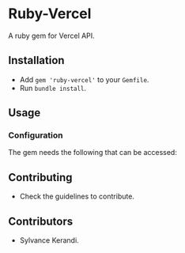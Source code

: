# Ruby-Vercel

A ruby gem for Vercel API.

## Installation

- Add `gem 'ruby-vercel'` to your `Gemfile`.
- Run `bundle install`.

## Usage

### Configuration
The gem needs the following that can be accessed:


## Contributing

- Check the guidelines to contribute.

## Contributors
- Sylvance Kerandi.

